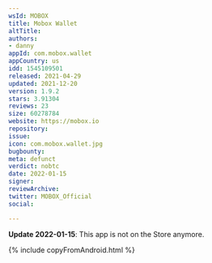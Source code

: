 ```yaml
---
wsId: MOBOX
title: Mobox Wallet
altTitle: 
authors:
- danny
appId: com.mobox.wallet
appCountry: us
idd: 1545109501
released: 2021-04-29
updated: 2021-12-20
version: 1.9.2
stars: 3.91304
reviews: 23
size: 60278784
website: https://mobox.io
repository: 
issue: 
icon: com.mobox.wallet.jpg
bugbounty: 
meta: defunct
verdict: nobtc
date: 2022-01-15
signer: 
reviewArchive: 
twitter: MOBOX_Official
social: 

---
```


**Update 2022-01-15**: This app is not on the Store anymore.

{% include copyFromAndroid.html %}

